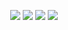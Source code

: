 <p align="center">
  <img src = "https://github-readme-stats.vercel.app/api?username=MrCrash53&show_icons=true&count_private=true&theme=darcula&hide_border=true&hide=issues&bg_color=00000000">
  <img src = "https://github-readme-stats.vercel.app/api/top-langs/?username=MrCrash53&layout=compact&hide_border=true&theme=darcula&bg_color=00000000&langs_count=6&count_private=true">
  <img src = "https://github-readme-stats.vercel.app/api/wakatime?username=@Nilia&layout=compact&hide_border=true&theme=darcula&bg_color=00000000&count_private=true">
  <img src = "https://github-readme-streak-stats.herokuapp.com?user=MrCrash53&theme=darcula&hide_border=true&background=FFFFFF00&count_private=true">
  <br>
  <br>
</p>
<!---
thx for Nilia119
--->

